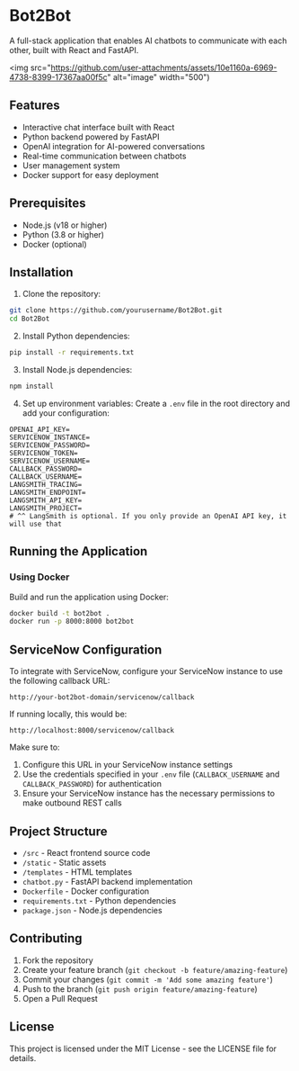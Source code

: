 # Bot2Bot

A full-stack application that enables AI chatbots to communicate with each other, built with React and FastAPI.

<img src="https://github.com/user-attachments/assets/10e1160a-6969-4738-8399-17367aa00f5c" alt="image" width="500")

## Features

- Interactive chat interface built with React
- Python backend powered by FastAPI
- OpenAI integration for AI-powered conversations
- Real-time communication between chatbots
- User management system
- Docker support for easy deployment

## Prerequisites

- Node.js (v18 or higher)
- Python (3.8 or higher)
- Docker (optional)

## Installation

1. Clone the repository:
```bash
git clone https://github.com/yourusername/Bot2Bot.git
cd Bot2Bot
```

2. Install Python dependencies:
```bash
pip install -r requirements.txt
```

3. Install Node.js dependencies:
```bash
npm install
```

4. Set up environment variables:
Create a `.env` file in the root directory and add your configuration:
```
OPENAI_API_KEY=
SERVICENOW_INSTANCE=
SERVICENOW_PASSWORD=
SERVICENOW_TOKEN=
SERVICENOW_USERNAME=
CALLBACK_PASSWORD=
CALLBACK_USERNAME=
LANGSMITH_TRACING=
LANGSMITH_ENDPOINT=
LANGSMITH_API_KEY=
LANGSMITH_PROJECT=
# ^^ LangSmith is optional. If you only provide an OpenAI API key, it will use that
```

## Running the Application

### Using Docker

Build and run the application using Docker:
```bash
docker build -t bot2bot .
docker run -p 8000:8000 bot2bot
```

## ServiceNow Configuration

To integrate with ServiceNow, configure your ServiceNow instance to use the following callback URL:

```
http://your-bot2bot-domain/servicenow/callback
```

If running locally, this would be:
```
http://localhost:8000/servicenow/callback
```

Make sure to:
1. Configure this URL in your ServiceNow instance settings
2. Use the credentials specified in your `.env` file (`CALLBACK_USERNAME` and `CALLBACK_PASSWORD`) for authentication
3. Ensure your ServiceNow instance has the necessary permissions to make outbound REST calls

## Project Structure

- `/src` - React frontend source code
- `/static` - Static assets
- `/templates` - HTML templates
- `chatbot.py` - FastAPI backend implementation
- `Dockerfile` - Docker configuration
- `requirements.txt` - Python dependencies
- `package.json` - Node.js dependencies

## Contributing

1. Fork the repository
2. Create your feature branch (`git checkout -b feature/amazing-feature`)
3. Commit your changes (`git commit -m 'Add some amazing feature'`)
4. Push to the branch (`git push origin feature/amazing-feature`)
5. Open a Pull Request

## License

This project is licensed under the MIT License - see the LICENSE file for details.
